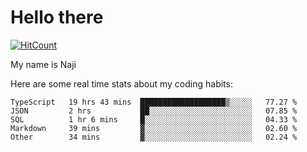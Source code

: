 # Hello there

[![HitCount](http://hits.dwyl.com/na-ji/na-ji.svg)](https://youtu.be/dQw4w9WgXcQ)

My name is Naji

Here are some real time stats about my coding habits:

<!--START_SECTION:waka-->
```text
TypeScript   19 hrs 43 mins  ███████████████████▒░░░░░   77.27 % 
JSON         2 hrs           ██░░░░░░░░░░░░░░░░░░░░░░░   07.85 % 
SQL          1 hr 6 mins     █░░░░░░░░░░░░░░░░░░░░░░░░   04.33 % 
Markdown     39 mins         ▓░░░░░░░░░░░░░░░░░░░░░░░░   02.60 % 
Other        34 mins         ▓░░░░░░░░░░░░░░░░░░░░░░░░   02.24 % 
```
<!--END_SECTION:waka-->
